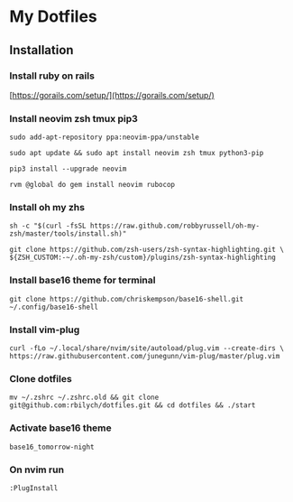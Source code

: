 # My Dotfiles

## Installation

### Install ruby on rails

[https://gorails.com/setup/](https://gorails.com/setup/)

### Install neovim zsh tmux pip3

`sudo add-apt-repository ppa:neovim-ppa/unstable`

`sudo apt update && sudo apt install neovim zsh tmux python3-pip`

`pip3 install --upgrade neovim`

`rvm @global do gem install neovim rubocop`

### Install oh my zhs

`sh -c "$(curl -fsSL https://raw.github.com/robbyrussell/oh-my-zsh/master/tools/install.sh)"`

`git clone https://github.com/zsh-users/zsh-syntax-highlighting.git \
    ${ZSH_CUSTOM:-~/.oh-my-zsh/custom}/plugins/zsh-syntax-highlighting`

### Install base16 theme for terminal

`git clone https://github.com/chriskempson/base16-shell.git ~/.config/base16-shell`

### Install vim-plug

`curl -fLo ~/.local/share/nvim/site/autoload/plug.vim --create-dirs \
    https://raw.githubusercontent.com/junegunn/vim-plug/master/plug.vim`

### Clone dotfiles

`mv ~/.zshrc ~/.zshrc.old && git clone git@github.com:rbilych/dotfiles.git && cd dotfiles && ./start`

### Activate base16 theme

`base16_tomorrow-night`

### On nvim run

`:PlugInstall`
